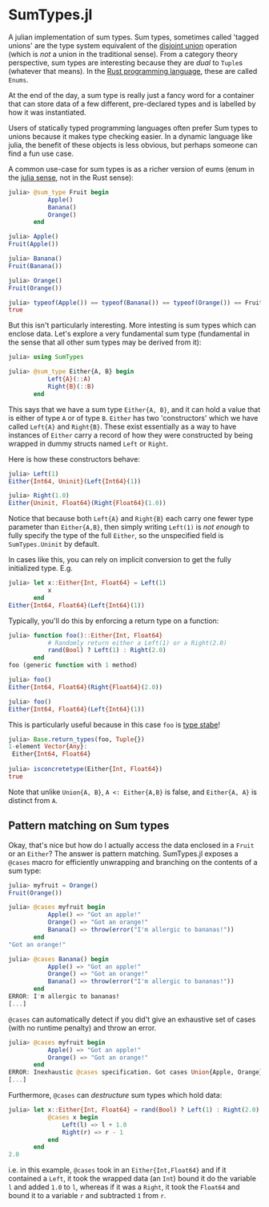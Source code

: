 # SumTypes.jl

A julian implementation of sum types. Sum types, sometimes called 'tagged unions' are the type system equivalent 
of the [disjoint union](https://en.wikipedia.org/wiki/Disjoint_union) operation (which is *not* a union in the 
traditional sense). From a category theory perspective, sum types are interesting because they are *dual* to 
`Tuple`s (whatever that means). In the 
[Rust programming language](https://doc.rust-lang.org/book/ch06-00-enums.html), these are called `Enums`.

At the end of the day, a sum type is really just a fancy word for a container that can store data of a few 
different, pre-declared types and is labelled by how it was instantiated.

Users of statically typed programming languages often prefer Sum types to unions because it makes type checking 
easier. In a dynamic language like julia, the benefit of these objects is less obvious, but perhaps someone can 
find a fun use case.

A common use-case for sum types is as a richer version of eums (enum in the 
[julia sense](https://docs.julialang.org/en/v1/base/base/#Base.Enums.@enum), not in the Rust sense):
```julia
julia> @sum_type Fruit begin
           Apple()
           Banana()
           Orange()
       end

julia> Apple()
Fruit(Apple())

julia> Banana()
Fruit(Banana())

julia> Orange()
Fruit(Orange())

julia> typeof(Apple()) == typeof(Banana()) == typeof(Orange()) == Fruit
true
```

But this isn't particularly interesting. More intesting is sum types which can enclose data. 
Let's explore a very fundamental sum type (fundamental in the sense that all other sum types may be derived from it):
```julia
julia> using SumTypes

julia> @sum_type Either{A, B} begin
           Left{A}(::A)
           Right{B}(::B)
       end
```
This says that we have a sum type `Either{A, B}`, and it can hold a value that is either of type `A` or of type `B`. `Either` has two
'constructors' which we have called `Left{A}` and `Right{B}`. These exist essentially as a way to have instances of `Either` carry 
a record of how they were constructed by being wrapped in dummy structs named `Left` or `Right`. 

Here is how these constructors behave:
```julia
julia> Left(1)
Either{Int64, Uninit}(Left{Int64}(1))

julia> Right(1.0)
Either{Uninit, Float64}(Right{Float64}(1.0))
```
Notice that because both `Left{A}` and `Right{B}` each carry one fewer type parameter than `Either{A,B}`, then simply writing
`Left(1)` is *not enough* to fully specify the type of the full `Either`, so the unspecified field is `SumTypes.Uninit` by default.

In cases like this, you can rely on implicit conversion to get the fully initialized type. E.g.
``` julia
julia> let x::Either{Int, Float64} = Left(1)
           x
       end
Either{Int64, Float64}(Left{Int64}(1))
```
Typically, you'll do this by enforcing a return type on a function:
``` julia
julia> function foo()::Either{Int, Float64}
           # Randomly return either a Left(1) or a Right(2.0)
           rand(Bool) ? Left(1) : Right(2.0)
       end
foo (generic function with 1 method)

julia> foo()
Either{Int64, Float64}(Right{Float64}(2.0))

julia> foo()
Either{Int64, Float64}(Left{Int64}(1))
```
This is particularly useful because in this case `foo` is 
[type stabe](https://docs.julialang.org/en/v1/manual/performance-tips/#Write-%22type-stable%22-functions)!

``` julia
julia> Base.return_types(foo, Tuple{})
1-element Vector{Any}:
 Either{Int64, Float64}
 
julia> isconcretetype(Either{Int, Float64})
true
```
Note that unlike `Union{A, B}`, `A <: Either{A,B}` is false, and `Either{A, A}` is distinct from `A`.

## Pattern matching on Sum types

Okay, that's nice but how do I actually access the data enclosed in a `Fruit` or an `Either`? The answer is pattern matching. 
SumTypes.jl exposes a `@cases` macro for efficiently unwrapping and branching on the contents of a sum type:

```julia
julia> myfruit = Orange()
Fruit(Orange())

julia> @cases myfruit begin
           Apple() => "Got an apple!"
           Orange() => "Got an orange!"
           Banana() => throw(error("I'm allergic to bananas!"))
       end
"Got an orange!"

julia> @cases Banana() begin
           Apple() => "Got an apple!"
           Orange() => "Got an orange!"
           Banana() => throw(error("I'm allergic to bananas!"))
       end
ERROR: I'm allergic to bananas!
[...]
``` 
`@cases` can automatically detect if you did't give an exhaustive set of cases (with no runtime penalty) and throw an error.
```julia
julia> @cases myfruit begin
           Apple() => "Got an apple!"
           Orange() => "Got an orange!"
       end
ERROR: Inexhaustic @cases specification. Got cases Union{Apple, Orange}, expected Union{Apple, Banana, Orange}
[...]
```

Furthermore, `@cases` can *destructure* sum types which hold data:
``` julia
julia> let x::Either{Int, Float64} = rand(Bool) ? Left(1) : Right(2.0)
           @cases x begin
               Left(l) => l + 1.0
               Right(r) => r - 1
           end
       end
2.0
```
i.e. in this example, `@cases` took in an `Either{Int,Float64}` and if it contained a `Left`, it took the wrapped data (an `Int`) 
bound it do the variable `l` and added `1.0` to `l`, whereas if it was a `Right`, it took the `Float64` and bound it to a variable 
`r` and subtracted `1` from `r`.
